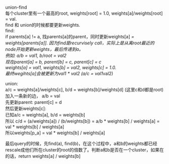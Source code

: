 union-find    
每个cluster里有一个最高的root, weights[root] = 1.0, weights[a]/weights[root] = val.  
find 和 union的时候都要更新weights.   
find:   
if parents[a] != a, 找parents[a]的parent，同时更新weights[a] *= weights[parents[a]]. 因为find是recurvisely call，实际上是从离root最近的node开始更新weights，最后传递到a。   
例如: a/b = val1, b/root = val2   
现在parent[a] = b, parent[b] = c, parent[c] = c   
weights[a] = val1, weights[b] = val2, weights[c] = 1.0.   
最终wegihts[a]会被更新为val1 * val2 (a/c = val1*val2)   

union:  
a/c = weights[a]/weights[c], b/d = weights[b]/weights[d]  (这里c和d都是root)    
加入一条新的边， a/b = val  
先更新parent: parent[c] = d  
然后更新weights[c]:  
已知a/c = weights[a], b/d = weights[b]  
所以 c/d = (a/weights[a]) / (b/weights[b]) = a/b * weights[b] / weights[a] = val * weights[b] / weights[a]    
所以weights[p_a] = val * weights[b] / weights[a]   


最后query的时候，先find(a), find(b)，在这个过程中，a和b的weights都已经rescale成他们所在cluster的root的倍数了。判断a和b是否在一个cluster，如果在的话，return weights[a] / weights[b]   
